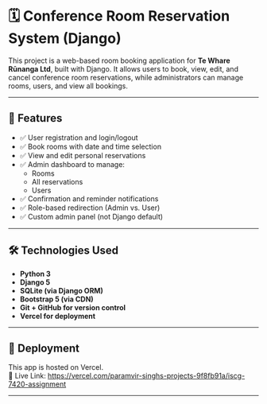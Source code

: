 # 🗓️ Conference Room Reservation System (Django)

This project is a web-based room booking application for **Te Whare Rūnanga Ltd**, built with Django. It allows users to book, view, edit, and cancel conference room reservations, while administrators can manage rooms, users, and view all bookings.

---

## 🔧 Features

- ✅ User registration and login/logout
- ✅ Book rooms with date and time selection
- ✅ View and edit personal reservations
- ✅ Admin dashboard to manage:
  - Rooms
  - All reservations
  - Users
- ✅ Confirmation and reminder notifications
- ✅ Role-based redirection (Admin vs. User)
- ✅ Custom admin panel (not Django default)

---

## 🛠 Technologies Used

- **Python 3**
- **Django 5**
- **SQLite (via Django ORM)**
- **Bootstrap 5 (via CDN)**
- **Git + GitHub for version control**
- **Vercel for deployment**

---

## 🚀 Deployment

This app is hosted on Vercel.  
🔗 Live Link: https://vercel.com/paramvir-singhs-projects-9f8fb91a/iscg-7420-assignment

---
